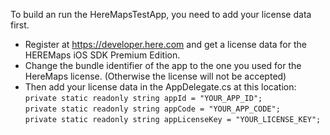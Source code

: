 To build an run the HereMapsTestApp, you need to add your license data first. 
- Register at https://developer.here.com and get a license data for the HEREMaps iOS SDK Premium Edition.
- Change the bundle identifier of the app to the one you used for the HereMaps license. (Otherwise the license will not be accepted)
- Then add your license data in the AppDelegate.cs at this location:<br>
`private static readonly string appId = "YOUR_APP_ID";`<br>
`private static readonly string appCode = "YOUR_APP_CODE";`<br>
`private static readonly string appLicenseKey = "YOUR_LICENSE_KEY";`<br>